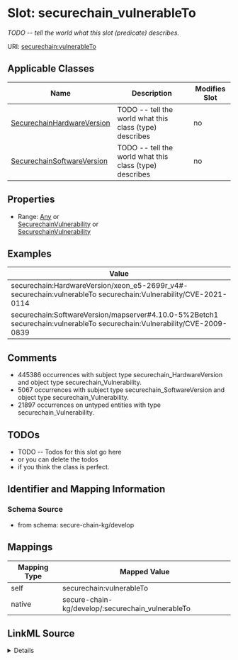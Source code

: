 

# Slot: securechain_vulnerableTo


_TODO -- tell the world what this slot (predicate) describes._





URI: [securechain:vulnerableTo](https://w3id.org/secure-chain/vulnerableTo)



<!-- no inheritance hierarchy -->





## Applicable Classes

| Name | Description | Modifies Slot |
| --- | --- | --- |
| [SecurechainHardwareVersion](../classes/SecurechainHardwareVersion.md) | TODO -- tell the world what this class (type) describes |  no  |
| [SecurechainSoftwareVersion](../classes/SecurechainSoftwareVersion.md) | TODO -- tell the world what this class (type) describes |  no  |







## Properties

* Range: [Any](../classes/Any.md)&nbsp;or&nbsp;<br />[SecurechainVulnerability](../classes/SecurechainVulnerability.md)&nbsp;or&nbsp;<br />[SecurechainVulnerability](../classes/SecurechainVulnerability.md)






## Examples

| Value |
| --- |
| securechain:HardwareVersion/xeon_e5-2699r_v4#- securechain:vulnerableTo securechain:Vulnerability/CVE-2021-0114 |
| securechain:SoftwareVersion/mapserver#4.10.0-5%2Betch1 securechain:vulnerableTo securechain:Vulnerability/CVE-2009-0839 |

## Comments

* 445386 occurrences with subject type securechain_HardwareVersion and object type securechain_Vulnerability.
* 5067 occurrences with subject type securechain_SoftwareVersion and object type securechain_Vulnerability.
* 21897 occurrences on untyped entities with type securechain_Vulnerability.

## TODOs

* TODO -- Todos for this slot go here
* or you can delete the todos
* if you think the class is perfect.

## Identifier and Mapping Information







### Schema Source


* from schema: secure-chain-kg/develop




## Mappings

| Mapping Type | Mapped Value |
| ---  | ---  |
| self | securechain:vulnerableTo |
| native | secure-chain-kg/develop/:securechain_vulnerableTo |




## LinkML Source

<details>
```yaml
name: securechain_vulnerableTo
description: TODO -- tell the world what this slot (predicate) describes.
todos:
- TODO -- Todos for this slot go here
- or you can delete the todos
- if you think the class is perfect.
comments:
- 445386 occurrences with subject type securechain_HardwareVersion and object type
  securechain_Vulnerability.
- 5067 occurrences with subject type securechain_SoftwareVersion and object type securechain_Vulnerability.
- 21897 occurrences on untyped entities with type securechain_Vulnerability.
examples:
- value: securechain:HardwareVersion/xeon_e5-2699r_v4#- securechain:vulnerableTo securechain:Vulnerability/CVE-2021-0114
- value: securechain:SoftwareVersion/mapserver#4.10.0-5%2Betch1 securechain:vulnerableTo
    securechain:Vulnerability/CVE-2009-0839
from_schema: secure-chain-kg/develop
rank: 1000
slot_uri: securechain:vulnerableTo
alias: securechain_vulnerableTo
domain_of:
- securechain_HardwareVersion
- securechain_SoftwareVersion
range: Any
any_of:
- range: securechain_Vulnerability
- range: securechain_Vulnerability

```
</details>